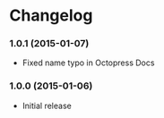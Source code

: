 # Changelog

### 1.0.1 (2015-01-07)

- Fixed name typo in Octopress Docs

### 1.0.0 (2015-01-06)

- Initial release
